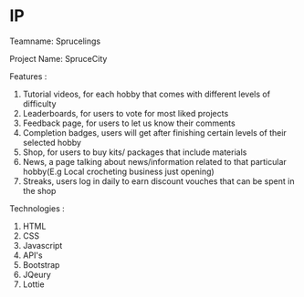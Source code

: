 # IP

Teamname: 
Sprucelings 

Project Name: 
SpruceCity

Features :
1. Tutorial videos, for each hobby that comes with different levels of difficulty 
2. Leaderboards, for users to vote for most liked projects 
3. Feedback page, for users to let us know their comments
4. Completion badges, users will get after finishing certain levels of their selected hobby
5. Shop, for users to buy kits/ packages that include materials 
6. News, a page talking about news/information related to that particular hobby(E.g Local crocheting business just opening)
7. Streaks, users log in daily to earn discount vouches that can be spent in the shop 
   

Technologies :
1. HTML
2. CSS
3. Javascript
4. API's
5. Bootstrap
6. JQeury
7. Lottie

